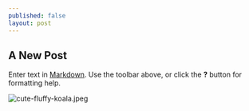 ```yaml
---
published: false
layout: post
---
```

## A New Post

Enter text in [Markdown](http://daringfireball.net/projects/markdown/). Use the toolbar above, or click the **?** button for formatting help.

![cute-fluffy-koala.jpeg]({{site.baseurl}}/_posts/cute-fluffy-koala.jpeg)

